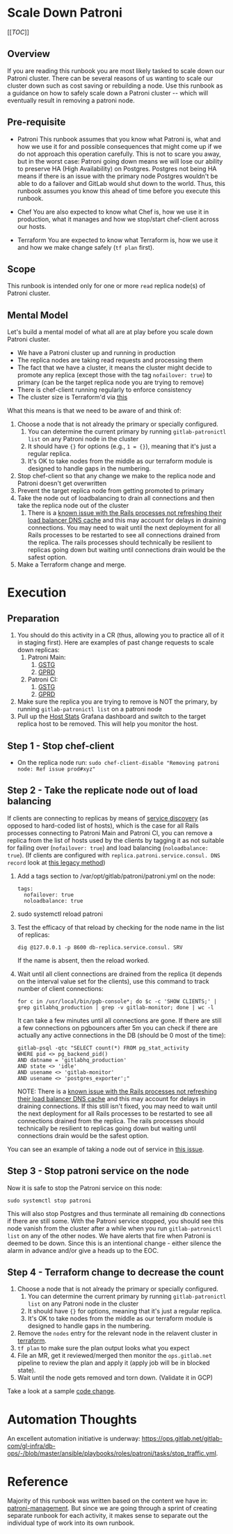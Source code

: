# Scale Down Patroni

[[_TOC_]]

## Overview

If you are reading this runbook you are most likely tasked to scale down our Patroni cluster. There can be several reasons of us wanting to scale our cluster down such as cost saving or rebuilding a node. Use this runbook as a guidance on how to safely scale down a Patroni cluster -- which will eventually result in removing a patroni node.

## Pre-requisite

- Patroni
    This runbook assumes that you know what Patroni is, what and how we use it for and possible consequences that might come up if we do not approach this operation carefully. This is not to scare you away, but in the worst case: Patroni going down means we will lose our ability to preserve HA (High Availability) on Postgres. Postgres not being HA means if there is an issue with the primary node Postgres wouldn't be able to do a failover and GitLab would shut down to the world. Thus, this runbook assumes you know this ahead of time before you execute this runbook.

- Chef
    You are also expected to know what Chef is, how we use it in production, what it manages and how we stop/start chef-client across our hosts.

- Terraform
    You are expected to know what Terraform is, how we use it and how we make change safely (`tf plan` first).

## Scope

This runbook is intended only for one or more `read` replica node(s) of Patroni cluster.

## Mental Model

Let's build a mental model of what all are at play before you scale down Patroni cluster.

- We have a Patroni cluster up and running in production
- The replica nodes are taking read requests and processing them
- The fact that we have a cluster, it means the cluster might decide to promote any replica (except those with the tag `nofailover: true`) to primary (can be the target replica node you are trying to remove)
- There is chef-client running regularly to enforce consistency
- The cluster size is Terraform'd via [this](https://ops.gitlab.net/gitlab-com/gl-infra/config-mgmt/-/blob/8457f47b65dd424127122e35acffd0948b346738/environments/gprd/main.tf#L1129-L1182)

What this means is that we need to be aware of and think of:

1. Choose a node that is not already the primary or specially configured.
   1. You can determine the current primary by running `gitlab-patronictl list` on any Patroni node in the cluster
   1. It should have `{}` for options (e.g., `1 = {}`), meaning that it's just a regular replica.
   1. It's OK to take nodes from the middle as our terraform module is designed to handle gaps in the numbering.
1. Stop chef-client so that any change we make to the replica node and Patroni doesn't get overwritten
1. Prevent the target replica node from getting promoted to primary
1. Take the node out of loadbalancing to drain all connections and then take the replica node out of the cluster
   1. There is a [known issue with the Rails processes not refreshing their load balancer DNS cache](https://gitlab.com/gitlab-org/gitlab/-/issues/364370) and this may account for delays in draining connections. You may need to wait until the next deployment for all Rails processes to be restarted to see all connections drained from the replica. The rails processes should technically be resilient to replicas going down but waiting until connections drain would be the safest option.
1. Make a Terraform change and merge.

# Execution

## Preparation

1. You should do this activity in a CR (thus, allowing you to practice all of it in staging first). Here are examples of past change requests to scale down replicas:
   1. Patroni Main:
      1. [GSTG](https://gitlab.com/gitlab-com/gl-infra/production/-/issues/7529)
      1. [GPRD](https://gitlab.com/gitlab-com/gl-infra/production/-/issues/7531)
   1. Patroni CI:
      1. [GSTG](https://gitlab.com/gitlab-com/gl-infra/production/-/issues/7528)
      1. [GPRD](https://gitlab.com/gitlab-com/gl-infra/production/-/issues/7530)
1. Make sure the replica you are trying to remove is NOT the primary, by running `gitlab-patronictl list` on a patroni node
1. Pull up the [Host Stats](https://dashboards.gitlab.net/d/bd2Kl9Imk) Grafana dashboard and switch to the target replica host to be removed. This will help you monitor the host.

## Step 1 - Stop chef-client

- On the replica node run: `sudo chef-client-disable "Removing patroni node: Ref issue prod#xyz"`

## Step 2 - Take the replicate node out of load balancing

 If clients are connecting to replicas by means of [service discovery](https://docs.gitlab.com/ee/administration/database_load_balancing.html#service-discovery) (as opposed to hard-coded list of hosts), which is the case for all Rails processes connecting to Patroni Main and Patroni CI, you can remove a replica from the list of hosts used by the clients by tagging it as not suitable for failing over (`nofailover: true`) and load balancing (`noloadbalance: true`). (If clients are configured with `replica.patroni.service.consul. DNS record` look at [this legacy method](https://gitlab.com/gitlab-com/runbooks/-/blob/master/docs/patroni/patroni-management.md#legacy-method-consul-maintenance))

1. Add a tags section to /var/opt/gitlab/patroni/patroni.yml on the node:

    ```
    tags:
      nofailover: true
      noloadbalance: true
    ```

1. sudo systemctl reload patroni
1. Test the efficacy of that reload by checking for the node name in the list of replicas:

    ```
    dig @127.0.0.1 -p 8600 db-replica.service.consul. SRV
    ```

    If the name is absent, then the reload worked.

1. Wait until all client connections are drained from the replica (it depends on the interval value set for the clients), use this command to track number of client connections:

    ```
    for c in /usr/local/bin/pgb-console*; do $c -c 'SHOW CLIENTS;' | grep gitlabhq_production | grep -v gitlab-monitor; done | wc -l
    ```

    It can take a few minutes until all connections are gone. If there are still a few connections on pgbouncers after 5m you can check if there are actually any active connections in the DB (should be 0 most of the time):

    ```
    gitlab-psql -qtc "SELECT count(*) FROM pg_stat_activity
    WHERE pid <> pg_backend_pid()
    AND datname = 'gitlabhq_production'
    AND state <> 'idle'
    AND usename <> 'gitlab-monitor'
    AND usename <> 'postgres_exporter';"
    ```

   NOTE: There is a [known issue with the Rails processes not refreshing their load balancer DNS cache](https://gitlab.com/gitlab-org/gitlab/-/issues/364370) and this may account for delays in draining connections. If this still isn't fixed, you may need to wait until the next deployment for all Rails processes to be restarted to see all connections drained from the replica. The rails processes should technically be resilient to replicas going down but waiting until connections drain would be the safest option.

You can see an example of taking a node out of service in [this issue](https://gitlab.com/gitlab-com/gl-infra/production/-/issues/1061).

## Step 3 - Stop patroni service on the node

Now it is safe to stop the Patroni service on this node:

```
sudo systemctl stop patroni
```

This will also stop Postgres and thus terminate all remaining db connections if there are still some. With the Patroni service stopped, you should see this node vanish from the cluster after a while when you run `gitlab-patronictl list` on any of the other nodes. We have alerts that fire when Patroni is deemed to be down. Since this is an intentional change - either silence the alarm in advance and/or give a heads up to the EOC.

## Step 4 - Terraform change to decrease the count

1. Choose a node that is not already the primary or specially configured.
   1. You can determine the current primary by running `gitlab-patronictl list` on any Patroni node in the cluster
   1. It should have `{}` for options, meaning that it's just a regular replica.
   1. It's OK to take nodes from the middle as our terraform module is designed to handle gaps in the numbering.
1. Remove the `nodes` entry for the relevant node in the relavent cluster in [terraform](https://ops.gitlab.net/gitlab-com/gl-infra/config-mgmt/-/blob/master/environments/gstg/main.tf#L917).
1. `tf plan` to make sure the plan output looks what you expect
1. File an MR, get it reviewed/merged then monitor the `ops.gitlab.net` pipeline to review the plan and apply it (apply job will be in blocked state).
1. Wait until the node gets removed and torn down. (Validate it in GCP)

Take a look at a sample [code change](https://ops.gitlab.net/gitlab-com/gl-infra/config-mgmt/-/merge_requests/4090).

# Automation Thoughts

An excellent automation initiative is underway: <https://ops.gitlab.net/gitlab-com/gl-infra/db-ops/-/blob/master/ansible/playbooks/roles/patroni/tasks/stop_traffic.yml>.

# Reference

Majority of this runbook was written based on the content we have in: [patroni-management](https://gitlab.com/gitlab-com/runbooks/-/blob/master/docs/patroni/patroni-management.md). But since we are going through a sprint of creating separate runbook for each activity, it makes sense to separate out the individual type of work into its own runbook.
